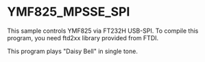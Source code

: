 # YMF825_MPSSE_SPI

This sample controls YMF825 via FT232H USB-SPI.
To compile this program, you need ftd2xx library provided from FTDI.

This program plays "Daisy Bell" in single tone.
